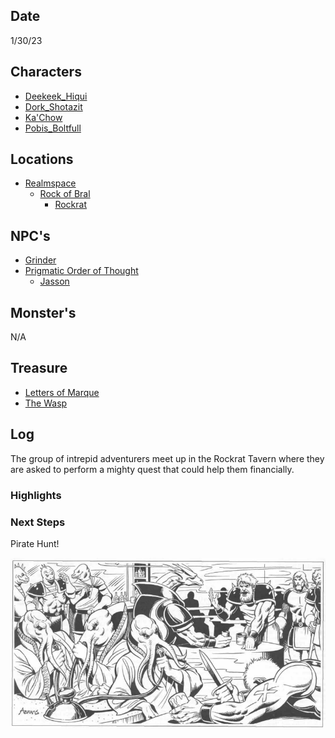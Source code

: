 ## Date
1/30/23

## Characters
- [Deekeek_Hiqui](../02_Player_Characters/Deekeek_Hiqui.md)
- [Dork_Shotazit](../02_Player_Characters/Dork_Shotazit.md)
- [Ka'Chow](../02_Player_Characters/Ka'Chow.md)
- [Pobis_Boltfull](../02_Player_Characters/Pobis_Boltfull.md)

## Locations
- [Realmspace](../03_The_Universe/Realmspace/Index.md)
	- [Rock of Bral](../03_The_Universe/Realmspace/The%20Rock%20of%20Bral/Index.md)
		- [Rockrat](../03_The_Universe/Realmspace/The%20Rock%20of%20Bral/Locations/Rockrat.md)

## NPC's
- [Grinder](../01_NPCiary/The%20Rock%20of%20Bral/Grinder.md)
- [Prigmatic Order of Thought](../01_NPCiary/Organizations/Prigmatic%20Order%20of%20Thought.md)
	- [Jasson](../01_NPCiary/The%20Rock%20of%20Bral/Jasson.md)

## Monster's 
N/A

## Treasure
- [Letters of Marque](../06_Handouts/Letters%20of%20Marque.md)
- [The Wasp](../05_Your_Ship/The%20Wasp.md)

## Log
The group of intrepid adventurers meet up in the Rockrat Tavern where they are asked to perform a mighty quest that could help them financially. 

### Highlights

### Next Steps
Pirate Hunt!

![l4](attachments/l4.png)